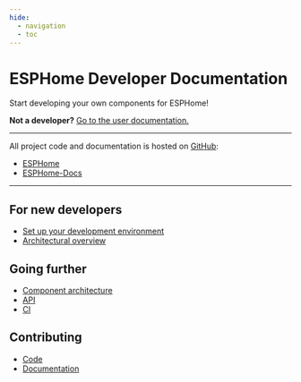 ```yaml
---
hide:
  - navigation
  - toc
---
```


# ESPHome Developer Documentation

Start developing your own components for ESPHome!

**Not a developer?** [Go to the user documentation.](https://esphome.io)

---

All project code and documentation is hosted on [GitHub](https://github.com):

- [ESPHome](https://github.com/esphome/esphome)
- [ESPHome-Docs](https://github.com/esphome/esphome-docs)

---

## For new developers

- [Set up your development environment](/contributing/development-environment)
- [Architectural overview](/architecture/overview)

## Going further

- [Component architecture](architecture/components)
- [API](architecture/api)
- [CI](architecture/ci)

## Contributing

- [Code](contributing/code)
- [Documentation](contributing/docs)
